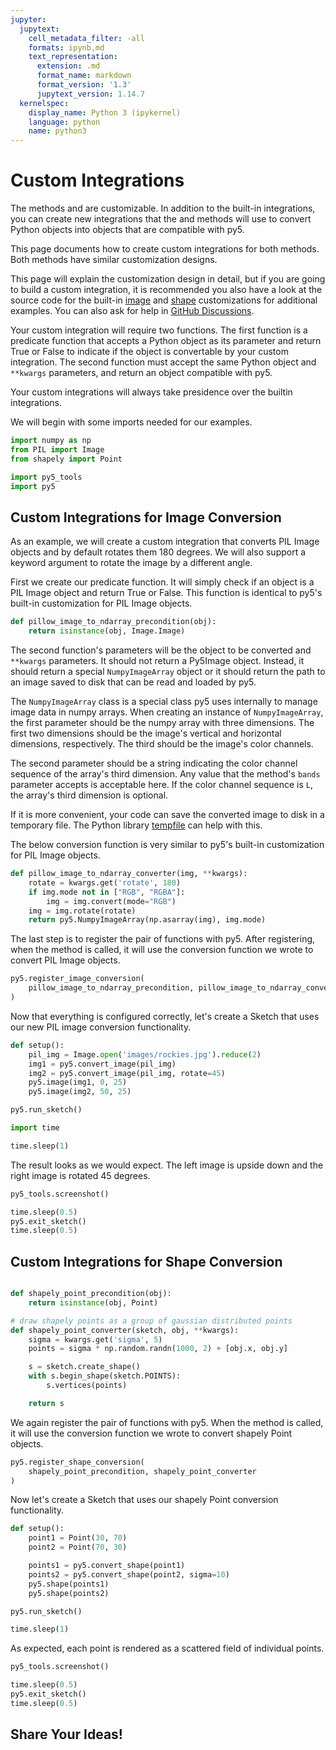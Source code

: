 ```yaml
---
jupyter:
  jupytext:
    cell_metadata_filter: -all
    formats: ipynb,md
    text_representation:
      extension: .md
      format_name: markdown
      format_version: '1.3'
      jupytext_version: 1.14.7
  kernelspec:
    display_name: Python 3 (ipykernel)
    language: python
    name: python3
---
```


# Custom Integrations

The methods [](/reference/sketch_convert_shape) and [](/reference/sketch_convert_image)
are customizable. In addition to the built-in integrations, you can create new integrations
that the [](/reference/sketch_convert_shape) and [](/reference/sketch_convert_image) methods
will use to convert Python objects into objects that are compatible with py5.

This page documents how to create custom integrations for both methods. Both methods have
similar customization designs.

This page will explain the customization design in detail, but if you are going to build a
custom integration, it is recommended you also have a look at the source code for the built-in
[image](https://github.com/py5coding/py5generator/blob/main/py5_resources/py5_module/py5/image_conversion.py)
and [shape](https://github.com/py5coding/py5generator/blob/main/py5_resources/py5_module/py5/shape_conversion.py)
customizations for additional examples. You can also ask for help in
[GitHub Discussions](https://github.com/py5coding/py5generator/discussions).

Your custom integration will require two functions. The first function is a predicate function
that accepts a Python object as its parameter and return True or False to indicate if the object
is convertable by your custom integration. The second function must accept the same Python
object and `**kwargs` parameters, and return an object compatible with py5.

Your custom integrations will always take presidence over the builtin integrations.

We will begin with some imports needed for our examples.

```python
import numpy as np
from PIL import Image
from shapely import Point

import py5_tools
import py5
```

## Custom Integrations for Image Conversion


As an example, we will create a custom integration that converts PIL Image objects
and by default rotates them 180 degrees. We will also support a keyword argument
to rotate the image by a different angle.

First we create our predicate function. It will simply check if an object is a PIL
Image object and return True or False. This function is identical to py5's built-in
customization for PIL Image objects.

```python
def pillow_image_to_ndarray_precondition(obj):
    return isinstance(obj, Image.Image)
```

The second function's parameters will be the object to be converted and `**kwargs` parameters.
It should not return a Py5Image object. Instead, it should return a special `NumpyImageArray`
object or it should return the path to an image saved to disk that can be read and loaded by
py5.

The `NumpyImageArray` class is a special class py5 uses internally to manage image data in
numpy arrays. When creating an instance of `NumpyImageArray`, the first parameter should be
the numpy array with three dimensions. The first two dimensions should be the image's vertical
and horizontal dimensions, respectively. The third should be the image's color channels.

The second parameter should be a string indicating the color channel sequence of the
array's third dimension.  Any value that the [](/reference/sketch_create_image_from_numpy) method's
`bands` parameter accepts is acceptable here. If the color channel sequence is `L`, the array's
third dimension is optional.

If it is more convenient, your code can save the converted image to disk in a temporary file.
The Python library [tempfile](https://docs.python.org/3/library/tempfile.html) can help with
this.

The below conversion function is very similar to py5's built-in customization for PIL Image
objects.

```python
def pillow_image_to_ndarray_converter(img, **kwargs):
    rotate = kwargs.get('rotate', 180)
    if img.mode not in ["RGB", "RGBA"]:
        img = img.convert(mode="RGB")
    img = img.rotate(rotate)
    return py5.NumpyImageArray(np.asarray(img), img.mode)
```

The last step is to register the pair of functions with py5. After
registering, when the [](/reference/sketch_convert_image) method is
called, it will use the conversion function we wrote to convert PIL
Image objects.

```python
py5.register_image_conversion(
    pillow_image_to_ndarray_precondition, pillow_image_to_ndarray_converter
)
```

Now that everything is configured correctly,  let's create a Sketch
that uses our new PIL image conversion functionality.

```python
def setup():
    pil_img = Image.open('images/rockies.jpg').reduce(2)
    img1 = py5.convert_image(pil_img)
    img2 = py5.convert_image(pil_img, rotate=45)
    py5.image(img1, 0, 25)
    py5.image(img2, 50, 25)
```

```python
py5.run_sketch()
```

```python
import time

time.sleep(1)
```

The result looks as we would expect. The left image is upside down
and the right image is rotated 45 degrees.

```python
py5_tools.screenshot()
```

```python
time.sleep(0.5)
py5.exit_sketch()
time.sleep(0.5)
```

## Custom Integrations for Shape Conversion

```python

```

```python
def shapely_point_precondition(obj):
    return isinstance(obj, Point)
```

```python
# draw shapely points as a group of gaussian distributed points
def shapely_point_converter(sketch, obj, **kwargs):
    sigma = kwargs.get('sigma', 5)
    points = sigma * np.random.randn(1000, 2) + [obj.x, obj.y]

    s = sketch.create_shape()
    with s.begin_shape(sketch.POINTS):
        s.vertices(points)

    return s
```

We again register the pair of functions with py5. When
the [](/reference/sketch_convert_shape) method is called, it will
use the conversion function we wrote to convert shapely
Point objects.

```python
py5.register_shape_conversion(
    shapely_point_precondition, shapely_point_converter
)
```

Now let's create a Sketch that uses our shapely Point conversion functionality.

```python
def setup():
    point1 = Point(30, 70)
    point2 = Point(70, 30)

    points1 = py5.convert_shape(point1)
    points2 = py5.convert_shape(point2, sigma=10)
    py5.shape(points1)
    py5.shape(points2)
```

```python
py5.run_sketch()
```

```python
time.sleep(1)
```

As expected, each point is rendered as a scattered field of individual points.

```python
py5_tools.screenshot()
```

```python
time.sleep(0.5)
py5.exit_sketch()
time.sleep(0.5)
```

## Share Your Ideas!



```python

```
